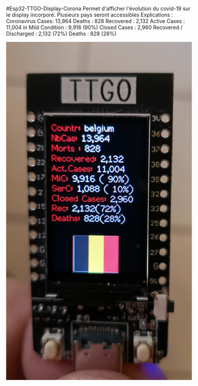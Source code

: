 #Esp32-TTGO-Display-Corona
Permet d'afficher l'évolution du covid-19 sur le display incorporé. 
Plusieurs pays seront accessibles 
Explications : 
Coronavirus Cases: 13,964 
Deaths : 828 Recovered : 2,132
Active Cases : 11,004 
in Mild Condition : 9,916 (90%)
Closed Cases : 2,960 
Recovered / Discharged : 2,132 (72%) 
Deaths : 828 (28%)

![images](https://github.com/Fumberto/Esp32-TTGO-Display-Corona/blob/master/covid19.jpg)


